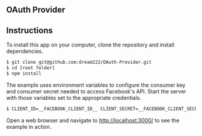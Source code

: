 ## OAuth Provider

## Instructions

To install this app on your computer, clone the repository and install
dependencies.

```bash
$ git clone git@github.com:dream222/OAuth-Provider.git
$ cd [root folder]
$ npm install
```

The example uses environment variables to configure the consumer key and
consumer secret needed to access Facebook's API.  Start the server with those
variables set to the appropriate credentials.

```bash
$ CLIENT_ID=__FACEBOOK_CLIENT_ID__ CLIENT_SECRET=__FACEBOOK_CLIENT_SECRET__ node server.js
```

Open a web browser and navigate to [http://localhost:3000/](http://localhost:3000/)
to see the example in action.


